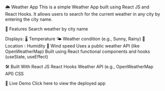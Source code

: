 
🌦️ Weather App
This is a simple Weather App built using React JS and React Hooks. It allows users to search for the current weather in any city by entering the city name.

🚀 Features
Search weather by city name

Displays:
🌡️ Temperature
🌤️ Weather condition (e.g., Sunny, Rainy)
📍 Location
💧 Humidity
💨 Wind speed
Uses a public weather API (like OpenWeatherMap)
Built using React functional components and hooks (useState, useEffect)

🛠️  Built With
React JS
React Hooks
Weather API (e.g., OpenWeatherMap API)
CSS

🔗 Live Demo
Click here to view the deployed app
